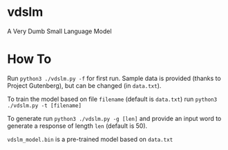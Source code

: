 # vdslm
A Very Dumb Small Language Model

# How To
Run ```python3 ./vdslm.py -f``` for first run.
Sample data is provided (thanks to Project Gutenberg), but can be changed (in ```data.txt```).

To train the model based on file ```filename``` (default is ```data.txt```) run ```python3 ./vdslm.py -t [filename]```

To generate run ```python3 ./vdslm.py -g [len]``` and provide an input word to generate a response of length ```len``` (default is 50). 

```vdslm_model.bin``` is a pre-trained model based on ```data.txt```
